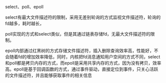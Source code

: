 select、poll、epoll

select有最大文件描述符的限制，采用无差别轮询的方式监视文件描述符，轮询的fd越多，耗时越长，

poll实现的方式和select类似，但是其通过链表存储fd，无最大文件描述符的限制。

epoll内部通过红黑树的方式存储文件描述符，插入删除查询效率高，性能好，不会随着fd的增加效率降低，同时，内核把fd消息通知用户空间的方式不同，select和poll都是拷贝内存的方式，而epoll是采用共享内存的方式，因为没有拷贝，效率高。epoll是基于回调函数的方式，通过事件驱动，直接定位到事件，只关心活跃的文件描述符，并且能够获取事件的相关信息
